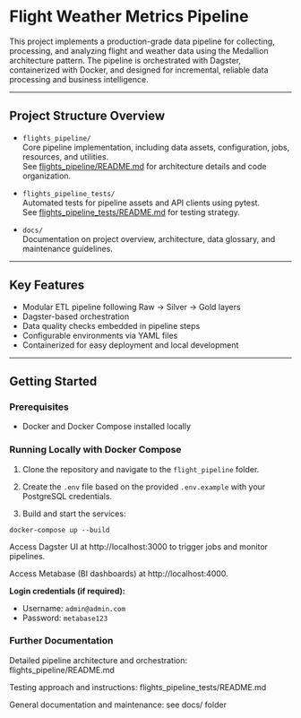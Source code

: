 # Flight Weather Metrics Pipeline

This project implements a production-grade data pipeline for collecting, processing, and analyzing flight and weather data using the Medallion architecture pattern. The pipeline is orchestrated with Dagster, containerized with Docker, and designed for incremental, reliable data processing and business intelligence.

---

## Project Structure Overview

- `flights_pipeline/`  
  Core pipeline implementation, including data assets, configuration, jobs, resources, and utilities.  
  See [flights_pipeline/README.md](flights_pipeline/README.md) for architecture details and code organization.

- `flights_pipeline_tests/`  
  Automated tests for pipeline assets and API clients using pytest.  
  See [flights_pipeline_tests/README.md](flights_pipeline_tests/README.md) for testing strategy.

- `docs/`  
  Documentation on project overview, architecture, data glossary, and maintenance guidelines.

---

## Key Features

- Modular ETL pipeline following Raw → Silver → Gold layers
- Dagster-based orchestration
- Data quality checks embedded in pipeline steps
- Configurable environments via YAML files
- Containerized for easy deployment and local development

---

## Getting Started

### Prerequisites

- Docker and Docker Compose installed locally

### Running Locally with Docker Compose

1. Clone the repository and navigate to the `flight_pipeline` folder.

2. Create the `.env` file based on the provided `.env.example` with your PostgreSQL credentials.

3. Build and start the services:

```
docker-compose up --build 
```
Access Dagster UI at http://localhost:3000 to trigger jobs and monitor pipelines.

Access Metabase (BI dashboards) at http://localhost:4000. 

**Login credentials (if required):**
- Username: `admin@admin.com`
- Password: `metabase123`

### Further Documentation
Detailed pipeline architecture and orchestration: flights_pipeline/README.md

Testing approach and instructions: flights_pipeline_tests/README.md

General documentation and maintenance: see docs/ folder